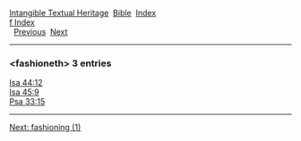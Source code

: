 [Intangible Textual Heritage](../../index)  [Bible](../index) 
[Index](index)   
[f Index](_f_)  
  [Previous](c04091)  [Next](c04093) 

------------------------------------------------------------------------

### &lt;fashioneth&gt; 3 entries

[Isa 44:12](../kjv/isa044.htm#012)  
[Isa 45:9](../kjv/isa045.htm#009)  
[Psa 33:15](../kjv/psa033.htm#015)  

------------------------------------------------------------------------

[Next: fashioning (1)](c04093)
